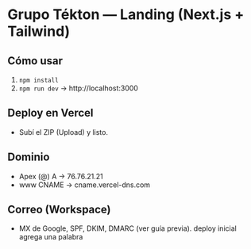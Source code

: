 # Grupo Tékton — Landing (Next.js + Tailwind)
## Cómo usar
1) `npm install`
2) `npm run dev` → http://localhost:3000
## Deploy en Vercel
- Subí el ZIP (Upload) y listo.
## Dominio
- Apex (@) A → 76.76.21.21
- www CNAME → cname.vercel-dns.com
## Correo (Workspace)
- MX de Google, SPF, DKIM, DMARC (ver guía previa).
deploy inicial
agrega una palabra
